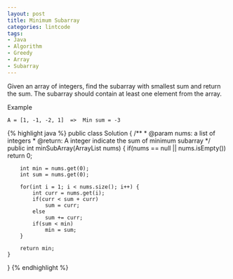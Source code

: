 ```yaml
---
layout: post
title: Minimum Subarray
categories: lintcode
tags:
- Java
- Algorithm
- Greedy
- Array
- Subarray
---
```


Given an array of integers, find the subarray with smallest sum and return the sum. The subarray should contain at least one element from the array.

Example

```
A = [1, -1, -2, 1]  =>  Min sum = -3
```

{% highlight java %}
public class Solution {
    /**
     * @param nums: a list of integers
     * @return: A integer indicate the sum of minimum subarray
     */
    public int minSubArray(ArrayList<Integer> nums) {
        if(nums == null || nums.isEmpty())
            return 0;
            
        int min = nums.get(0);
        int sum = nums.get(0);
        
        for(int i = 1; i < nums.size(); i++) {
            int curr = nums.get(i);
            if(curr < sum + curr)
                sum = curr;
            else
                sum += curr;
            if(sum < min)
                min = sum;
        }
        
        return min;
    }
}
{% endhighlight %}